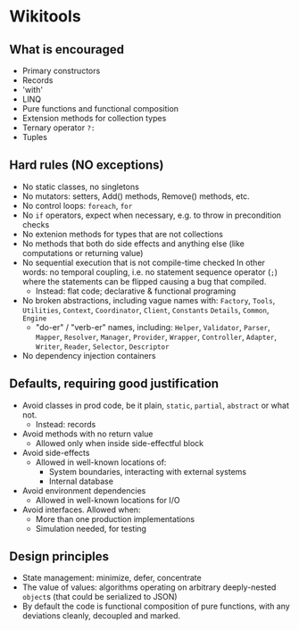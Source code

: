 # Wikitools

## What is encouraged

- Primary constructors
- Records
- 'with'
- LINQ
- Pure functions and functional composition
- Extension methods for collection types
- Ternary operator `?:`
- Tuples

## Hard rules (NO exceptions)

- No static classes, no singletons
- No mutators: setters, Add() methods, Remove() methods, etc.
- No control loops: `foreach`, `for`
- No `if` operators, expect when necessary, e.g. to throw in precondition checks
- No extenion methods for types that are not collections
- No methods that both do side effects and anything else (like computations or returning value)
- No sequential execution that is not compile-time checked
  In other words: no temporal coupling, i.e. no statement sequence operator
  (`;`) where the statements can be flipped causing a bug that compiled.
  - Instead: flat code; declarative & functional programing
- No broken abstractions, including vague names with:
  `Factory`, `Tools`, `Utilities`, `Context`, `Coordinator`, `Client`, `Constants`
  `Details`, `Common`, `Engine`
  - "do-er" / "verb-er" names, including:
  `Helper`, `Validator`, `Parser`, `Mapper`, `Resolver`, `Manager`, `Provider`,
  `Wrapper`, `Controller`, `Adapter`, `Writer`, `Reader`, `Selector`,
  `Descriptor`
- No dependency injection containers

## Defaults, requiring good justification

- Avoid classes in prod code, be it plain, `static`, `partial`, `abstract` or what not.
  - Instead: records
- Avoid methods with no return value
  - Allowed only when inside side-effectful block
- Avoid side-effects
  - Allowed in well-known locations of:
    - System boundaries, interacting with external systems
    - Internal database
- Avoid environment dependencies
  - Allowed in well-known locations for I/O
- Avoid interfaces. Allowed when:
  - More than one production implementations
  - Simulation needed, for testing

## Design principles

- State management: minimize, defer, concentrate
- The value of values: algorithms operating on arbitrary deeply-nested `object`s
  (that could be serialized to JSON)
- By default the code is functional composition of pure functions,
  with any deviations cleanly, decoupled and marked.